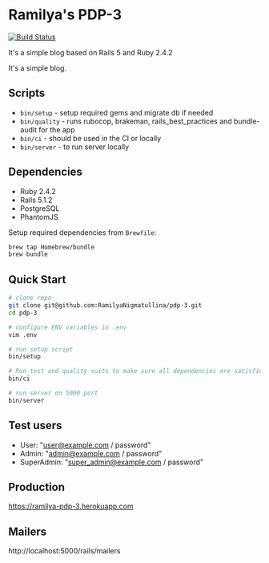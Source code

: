 # Ramilya's PDP-3

[![Build Status](https://semaphoreci.com/api/v1/ramilyanigmatullina/pdp-3-2/branches/master/badge.svg)](https://semaphoreci.com/ramilyanigmatullina/pdp-3-2)

It's a simple blog based on Rails 5 and Ruby 2.4.2

It's a simple blog.

## Scripts

* `bin/setup` - setup required gems and migrate db if needed
* `bin/quality` - runs rubocop, brakeman, rails_best_practices and bundle-audit for the app
* `bin/ci` - should be used in the CI or locally
* `bin/server` - to run server locally

## Dependencies

* Ruby 2.4.2
* Rails 5.1.2
* PostgreSQL
* PhantomJS

Setup required dependencies from `Brewfile`:
```bash
brew tap Homebrew/bundle
brew bundle
```
## Quick Start

```bash
# clone repo
git clone git@github.com:RamilyaNigmatullina/pdp-3.git
cd pdp-3

# configure ENV variables in .env
vim .env

# run setup script
bin/setup

# Run test and quality suits to make sure all dependencies are satisfied and applications works correctly before making changes.
bin/ci

# run server on 5000 port
bin/server
```

## Test users

  - User: "user@example.com / password"
  - Admin: "admin@example.com / password"
  - SuperAdmin: "super_admin@example.com / password"

## Production
https://ramilya-pdp-3.herokuapp.com

## Mailers

http://localhost:5000/rails/mailers
